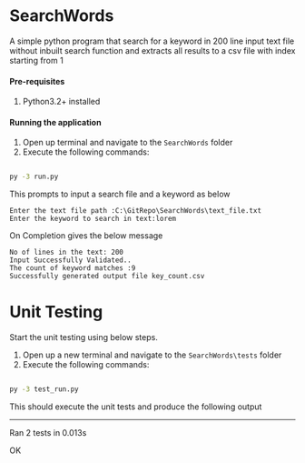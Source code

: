# SearchWords

A simple python program that search for a keyword in 200 line input text file without 
inbuilt search function and extracts all results to a csv file with index starting from 1

#### Pre-requisites

1. Python3.2+ installed

#### Running the application
1. Open up terminal and navigate to the `SearchWords` folder
2. Execute the following commands:

```cmd

py -3 run.py
```

This prompts to input a search file and a keyword as below

```
Enter the text file path :C:\GitRepo\SearchWords\text_file.txt
Enter the keyword to search in text:lorem

```

On Completion gives the below message

``` 
No of lines in the text: 200
Input Successfully Validated..
The count of keyword matches :9
Successfully generated output file key_count.csv
```

# Unit Testing

Start the unit testing using below steps.

1. Open up a new terminal and navigate to the `SearchWords\tests` folder
2. Execute the following commands:

```cmd

py -3 test_run.py
```
This should execute the unit tests and produce the following output


----------------------------------------------------------------------
Ran 2 tests in 0.013s

OK

